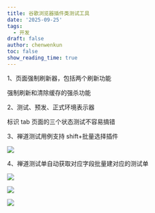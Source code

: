 ```yaml
---
title: 谷歌浏览器插件类测试工具
date: '2025-09-25'
tags:
  - 开发
draft: false
author: chenwenkun
toc: false
show_reading_time: true
---
```

1、页面强制刷新器，包括两个刷新功能

强制刷新和清除缓存的强杀功能

2、测试、预发、正式环境表示器

标识 tab 页面的三个状态测试不容易搞错

3、禅道测试用例支持 shift+批量选择插件

![](https://prod-files-secure.s3.us-west-2.amazonaws.com/c205fb54-92b2-4987-8be3-972b67d27acc/7ca8990d-2ef0-4ad6-8256-c807dbb8b3d5/image.png?X-Amz-Algorithm=AWS4-HMAC-SHA256&X-Amz-Content-Sha256=UNSIGNED-PAYLOAD&X-Amz-Credential=ASIAZI2LB46656B4VBAL%2F20251002%2Fus-west-2%2Fs3%2Faws4_request&X-Amz-Date=20251002T061555Z&X-Amz-Expires=3600&X-Amz-Security-Token=IQoJb3JpZ2luX2VjEI7%2F%2F%2F%2F%2F%2F%2F%2F%2F%2FwEaCXVzLXdlc3QtMiJIMEYCIQDBJ8BNE4tgfanQpJBnmQ%2BxAVe6N6eguWWQGG%2FCme64%2BQIhAJzgr7vyJ3z58HoxIwc5ERg0%2BOJ%2Fa96aSpqXbYibEoGDKv8DCCYQABoMNjM3NDIzMTgzODA1Igx1YcwRfddPmEFDRIMq3AOoGaExfYIm%2B91lAsVqaY8o%2B8FRmSq3Miy%2Byyn8gi9QNeJDTmmTBVCkSmCJCYzDiNrJnSZO1nZbBS55F66MRyaoYgvu%2FZ27TEti%2FR9cmMM%2Bf6ipWR0Ov6IbHyI4CuymHFun9pa7kSnZvj9rA6HOO4y66zA1jdHhxNhwPShcpNYo60RV8HKbuuwR85ekel7G3LhWgT7W1xcz%2B%2FVvN3LHwwWhtHpk%2FHHemK%2BoHvgDdD1oyZlmJ%2BCKcE9PFvgnEpnBat4MKS1XwqppYQaGaHhqtsjlL1DqXfGP3JFMM%2FCYD63ZlCYhA7PVThoiQ6yOu%2FnnGMicy%2BHcl8KA9loWwJFgN0V%2FNAp8%2Bz7OasuLA9herO76d2MpIiwYPBSv97uFRSq15D%2B%2FwLHJuEvlsIG4kC6sE2JMKi5NFPj2n0eWG4W%2BpKkHBdfpvrUVHiI0uexsQK3qS78lpBjve6C00w6lz2xOYAbj%2BQgvkKFj0esaTWWa8RunPtgCgO7La%2FthZKT5yjZVbfYDWKozZlXNzyqYwe0T8da7gav0uwD%2B3Eer1o8AeiKH4Uql2fwm3tTDLJxw5J4SfK8o%2BukdrNGkX9XR9d%2BGWSD5DgJcM%2F4FeBEUQGjdU46PBOcHDiSewT4eKIdKwDDhlvjGBjqkATNfIfaq1mP6VyhCPRb7FsYdeWMxxq1Wc3K%2BQKaUj7U%2B4DN9HMUcDJ4P0jc8m4ZLm3GVZ6oKXwRAy%2FHtVUg0D0McqTp1iysdpVvNJRfIZ22%2F5za%2Bv38ymAvmeMfPGYri%2BsjYHAwDNErctIcOMfOn1JvS9bjXeODmyOPaskC1KGf3wjgq3DfxckdivYkr53VLfYE0q8JU0SxOfupUFwKS5QrS7wLN&X-Amz-Signature=ee358a9e2539ebe3b02f15714cc18c4199d506f0328c62a83ec69fd29dd06fb3&X-Amz-SignedHeaders=host&x-amz-checksum-mode=ENABLED&x-id=GetObject)

4、禅道测试单自动获取对应字段批量建对应的测试单

![](https://prod-files-secure.s3.us-west-2.amazonaws.com/c205fb54-92b2-4987-8be3-972b67d27acc/1ea39b01-dd1c-4a56-bb09-4fe87447f5c7/image.png?X-Amz-Algorithm=AWS4-HMAC-SHA256&X-Amz-Content-Sha256=UNSIGNED-PAYLOAD&X-Amz-Credential=ASIAZI2LB46656B4VBAL%2F20251002%2Fus-west-2%2Fs3%2Faws4_request&X-Amz-Date=20251002T061555Z&X-Amz-Expires=3600&X-Amz-Security-Token=IQoJb3JpZ2luX2VjEI7%2F%2F%2F%2F%2F%2F%2F%2F%2F%2FwEaCXVzLXdlc3QtMiJIMEYCIQDBJ8BNE4tgfanQpJBnmQ%2BxAVe6N6eguWWQGG%2FCme64%2BQIhAJzgr7vyJ3z58HoxIwc5ERg0%2BOJ%2Fa96aSpqXbYibEoGDKv8DCCYQABoMNjM3NDIzMTgzODA1Igx1YcwRfddPmEFDRIMq3AOoGaExfYIm%2B91lAsVqaY8o%2B8FRmSq3Miy%2Byyn8gi9QNeJDTmmTBVCkSmCJCYzDiNrJnSZO1nZbBS55F66MRyaoYgvu%2FZ27TEti%2FR9cmMM%2Bf6ipWR0Ov6IbHyI4CuymHFun9pa7kSnZvj9rA6HOO4y66zA1jdHhxNhwPShcpNYo60RV8HKbuuwR85ekel7G3LhWgT7W1xcz%2B%2FVvN3LHwwWhtHpk%2FHHemK%2BoHvgDdD1oyZlmJ%2BCKcE9PFvgnEpnBat4MKS1XwqppYQaGaHhqtsjlL1DqXfGP3JFMM%2FCYD63ZlCYhA7PVThoiQ6yOu%2FnnGMicy%2BHcl8KA9loWwJFgN0V%2FNAp8%2Bz7OasuLA9herO76d2MpIiwYPBSv97uFRSq15D%2B%2FwLHJuEvlsIG4kC6sE2JMKi5NFPj2n0eWG4W%2BpKkHBdfpvrUVHiI0uexsQK3qS78lpBjve6C00w6lz2xOYAbj%2BQgvkKFj0esaTWWa8RunPtgCgO7La%2FthZKT5yjZVbfYDWKozZlXNzyqYwe0T8da7gav0uwD%2B3Eer1o8AeiKH4Uql2fwm3tTDLJxw5J4SfK8o%2BukdrNGkX9XR9d%2BGWSD5DgJcM%2F4FeBEUQGjdU46PBOcHDiSewT4eKIdKwDDhlvjGBjqkATNfIfaq1mP6VyhCPRb7FsYdeWMxxq1Wc3K%2BQKaUj7U%2B4DN9HMUcDJ4P0jc8m4ZLm3GVZ6oKXwRAy%2FHtVUg0D0McqTp1iysdpVvNJRfIZ22%2F5za%2Bv38ymAvmeMfPGYri%2BsjYHAwDNErctIcOMfOn1JvS9bjXeODmyOPaskC1KGf3wjgq3DfxckdivYkr53VLfYE0q8JU0SxOfupUFwKS5QrS7wLN&X-Amz-Signature=5cee06659658de45390490281db51306d5dbe5bc0e1a45e765d8827ae8a632c4&X-Amz-SignedHeaders=host&x-amz-checksum-mode=ENABLED&x-id=GetObject)

![](https://prod-files-secure.s3.us-west-2.amazonaws.com/c205fb54-92b2-4987-8be3-972b67d27acc/fa727f1d-546c-42aa-9508-d8d3d1275bcd/image.png?X-Amz-Algorithm=AWS4-HMAC-SHA256&X-Amz-Content-Sha256=UNSIGNED-PAYLOAD&X-Amz-Credential=ASIAZI2LB46656B4VBAL%2F20251002%2Fus-west-2%2Fs3%2Faws4_request&X-Amz-Date=20251002T061555Z&X-Amz-Expires=3600&X-Amz-Security-Token=IQoJb3JpZ2luX2VjEI7%2F%2F%2F%2F%2F%2F%2F%2F%2F%2FwEaCXVzLXdlc3QtMiJIMEYCIQDBJ8BNE4tgfanQpJBnmQ%2BxAVe6N6eguWWQGG%2FCme64%2BQIhAJzgr7vyJ3z58HoxIwc5ERg0%2BOJ%2Fa96aSpqXbYibEoGDKv8DCCYQABoMNjM3NDIzMTgzODA1Igx1YcwRfddPmEFDRIMq3AOoGaExfYIm%2B91lAsVqaY8o%2B8FRmSq3Miy%2Byyn8gi9QNeJDTmmTBVCkSmCJCYzDiNrJnSZO1nZbBS55F66MRyaoYgvu%2FZ27TEti%2FR9cmMM%2Bf6ipWR0Ov6IbHyI4CuymHFun9pa7kSnZvj9rA6HOO4y66zA1jdHhxNhwPShcpNYo60RV8HKbuuwR85ekel7G3LhWgT7W1xcz%2B%2FVvN3LHwwWhtHpk%2FHHemK%2BoHvgDdD1oyZlmJ%2BCKcE9PFvgnEpnBat4MKS1XwqppYQaGaHhqtsjlL1DqXfGP3JFMM%2FCYD63ZlCYhA7PVThoiQ6yOu%2FnnGMicy%2BHcl8KA9loWwJFgN0V%2FNAp8%2Bz7OasuLA9herO76d2MpIiwYPBSv97uFRSq15D%2B%2FwLHJuEvlsIG4kC6sE2JMKi5NFPj2n0eWG4W%2BpKkHBdfpvrUVHiI0uexsQK3qS78lpBjve6C00w6lz2xOYAbj%2BQgvkKFj0esaTWWa8RunPtgCgO7La%2FthZKT5yjZVbfYDWKozZlXNzyqYwe0T8da7gav0uwD%2B3Eer1o8AeiKH4Uql2fwm3tTDLJxw5J4SfK8o%2BukdrNGkX9XR9d%2BGWSD5DgJcM%2F4FeBEUQGjdU46PBOcHDiSewT4eKIdKwDDhlvjGBjqkATNfIfaq1mP6VyhCPRb7FsYdeWMxxq1Wc3K%2BQKaUj7U%2B4DN9HMUcDJ4P0jc8m4ZLm3GVZ6oKXwRAy%2FHtVUg0D0McqTp1iysdpVvNJRfIZ22%2F5za%2Bv38ymAvmeMfPGYri%2BsjYHAwDNErctIcOMfOn1JvS9bjXeODmyOPaskC1KGf3wjgq3DfxckdivYkr53VLfYE0q8JU0SxOfupUFwKS5QrS7wLN&X-Amz-Signature=6d9c495254ee8dd5dc03e29bce1b4da95e4c87255e2dde63d666c7c15eb1b489&X-Amz-SignedHeaders=host&x-amz-checksum-mode=ENABLED&x-id=GetObject)

![](https://prod-files-secure.s3.us-west-2.amazonaws.com/c205fb54-92b2-4987-8be3-972b67d27acc/2a374ca8-3be3-4978-8ee1-2331f1db0267/image.png?X-Amz-Algorithm=AWS4-HMAC-SHA256&X-Amz-Content-Sha256=UNSIGNED-PAYLOAD&X-Amz-Credential=ASIAZI2LB46656B4VBAL%2F20251002%2Fus-west-2%2Fs3%2Faws4_request&X-Amz-Date=20251002T061555Z&X-Amz-Expires=3600&X-Amz-Security-Token=IQoJb3JpZ2luX2VjEI7%2F%2F%2F%2F%2F%2F%2F%2F%2F%2FwEaCXVzLXdlc3QtMiJIMEYCIQDBJ8BNE4tgfanQpJBnmQ%2BxAVe6N6eguWWQGG%2FCme64%2BQIhAJzgr7vyJ3z58HoxIwc5ERg0%2BOJ%2Fa96aSpqXbYibEoGDKv8DCCYQABoMNjM3NDIzMTgzODA1Igx1YcwRfddPmEFDRIMq3AOoGaExfYIm%2B91lAsVqaY8o%2B8FRmSq3Miy%2Byyn8gi9QNeJDTmmTBVCkSmCJCYzDiNrJnSZO1nZbBS55F66MRyaoYgvu%2FZ27TEti%2FR9cmMM%2Bf6ipWR0Ov6IbHyI4CuymHFun9pa7kSnZvj9rA6HOO4y66zA1jdHhxNhwPShcpNYo60RV8HKbuuwR85ekel7G3LhWgT7W1xcz%2B%2FVvN3LHwwWhtHpk%2FHHemK%2BoHvgDdD1oyZlmJ%2BCKcE9PFvgnEpnBat4MKS1XwqppYQaGaHhqtsjlL1DqXfGP3JFMM%2FCYD63ZlCYhA7PVThoiQ6yOu%2FnnGMicy%2BHcl8KA9loWwJFgN0V%2FNAp8%2Bz7OasuLA9herO76d2MpIiwYPBSv97uFRSq15D%2B%2FwLHJuEvlsIG4kC6sE2JMKi5NFPj2n0eWG4W%2BpKkHBdfpvrUVHiI0uexsQK3qS78lpBjve6C00w6lz2xOYAbj%2BQgvkKFj0esaTWWa8RunPtgCgO7La%2FthZKT5yjZVbfYDWKozZlXNzyqYwe0T8da7gav0uwD%2B3Eer1o8AeiKH4Uql2fwm3tTDLJxw5J4SfK8o%2BukdrNGkX9XR9d%2BGWSD5DgJcM%2F4FeBEUQGjdU46PBOcHDiSewT4eKIdKwDDhlvjGBjqkATNfIfaq1mP6VyhCPRb7FsYdeWMxxq1Wc3K%2BQKaUj7U%2B4DN9HMUcDJ4P0jc8m4ZLm3GVZ6oKXwRAy%2FHtVUg0D0McqTp1iysdpVvNJRfIZ22%2F5za%2Bv38ymAvmeMfPGYri%2BsjYHAwDNErctIcOMfOn1JvS9bjXeODmyOPaskC1KGf3wjgq3DfxckdivYkr53VLfYE0q8JU0SxOfupUFwKS5QrS7wLN&X-Amz-Signature=dd9bd2d57b22ef3044912670fc5bdc0afa8ee24a936f6e6f5baf864c0119c846&X-Amz-SignedHeaders=host&x-amz-checksum-mode=ENABLED&x-id=GetObject)
